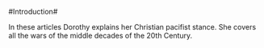 #Introduction#

In these articles Dorothy explains her Christian pacifist stance. She covers all the wars of the middle decades of the 20th Century.

